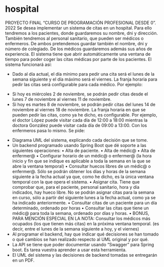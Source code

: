 # hospital
PROYECTO FINAL “CURSO DE PROGRAMACIÓN PROFESIONAL DESDE 0”. 2022
Se desea implementar un sistema de citas en un hospital. Para ello tendremos a los pacientes, donde
guardaremos su nombre, dni y dirección. También tendremos al personal sanitario, que pueden ser
médicos o enfermeros. De ambos pretendemos guardar también el nombre, dni y número de
colegiado. De los médicos guardaremos además sus años de experiencia.
El sistema tiene que abrir automáticamente una ventana de tiempo para poder coger las citas
médicas por parte de los pacientes. El sistema funcionará así:
- Dado al día actual, el día mínimo para pedir una cita será el lunes de la semana siguiente y el día
máximo será el viernes. La franja horaria para pedir las citas será configurable para cada médico.
Por ejemplo:
* Si hoy es miércoles 2 de noviembre, se podrán pedir citas desde el lunes 7 de noviembre al
viernes 11 de noviembre.
* Si hoy es martes 8 de noviembre, se podrán pedir citas del lunes 14 de noviembre al viernes 18 de
noviembre.
La franja horaria en que se pueden pedir las citas, como ya he dicho, es configurable. Por ejemplo,
el doctor López puede visitar cada día de 12:00 a 18:00 mientras la doctora González puede visitar
cada día de 09:00 a 13:00. Con los enfermeros pasa lo mismo.
Se pide:
- Diagrama UML del sistema, explicando cada decisión que se tome.
- Un backend programado usando Spring Boot que dé soporte a las siguientes operaciones:
• Alta de paciente.
• Alta de médic@
• Alta de enfermer@
• Configurar horario de un médic@ o enfermer@ (la hora inicio y fin que se indique es
aplicable a toda la semana en la que se abre la ventana temporal)
• Consultar huecos libres de un médic@ o enfermer@. Sólo se podrán obtener los días y horas
de la semana siguiente a la fecha actual ya que, como he dicho, es la única ventana temporal
con la que opera el sistema.
• Asignar cita. Tiene que comprobar que, para el paciente, personal sanitario, hora y día
indicados, hay hueco libre. No se podrán asignar citas para la semana en curso, sólo a partir
del siguiente lunes a la fecha actual, como ya se ha indicado anteriormente.
• Consultar citas de un paciente para un día determinado, ordenado por horas
• Consultar las citas que tiene un médic@ para toda la semana, ordenado por días y horas.
• BONUS, PARA MENCIÓN ESPECIAL EN LA NOTA: Consultar los médicos más
ocupados (los que tienen más citas) en la próxima ventana temporal. (es decir, entre el lunes
de la semana siguiente a hoy, y el viernes)
- Al programar el backend, hay que indicar qué decisiones se han tomado o qué cambios se han
realizado respecto al UML original y por qué.
- La API se tiene que poder documentar usando “Swagger” para Spring boot. Es tarea vuestra
aprender a usar esta herramienta.
- El UML del sistema y las decisiones de backend tomadas se entregarán en un PDF.
